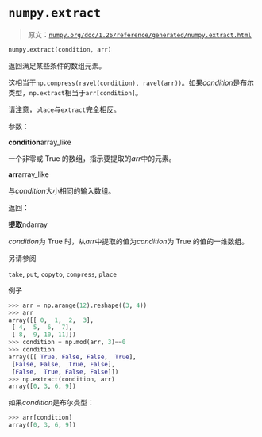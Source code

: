 # `numpy.extract`

> 原文：[`numpy.org/doc/1.26/reference/generated/numpy.extract.html`](https://numpy.org/doc/1.26/reference/generated/numpy.extract.html)

```py
numpy.extract(condition, arr)
```

返回满足某些条件的数组元素。

这相当于`np.compress(ravel(condition), ravel(arr))`。如果*condition*是布尔类型，`np.extract`相当于`arr[condition]`。

请注意，`place`与`extract`完全相反。

参数：

**condition**array_like

一个非零或 True 的数组，指示要提取的*arr*中的元素。

**arr**array_like

与*condition*大小相同的输入数组。

返回：

**提取**ndarray

*condition*为 True 时，从*arr*中提取的值为*condition*为 True 的值的一维数组。

另请参阅

`take`, `put`, `copyto`, `compress`, `place`

例子

```py
>>> arr = np.arange(12).reshape((3, 4))
>>> arr
array([[ 0,  1,  2,  3],
 [ 4,  5,  6,  7],
 [ 8,  9, 10, 11]])
>>> condition = np.mod(arr, 3)==0
>>> condition
array([[ True, False, False,  True],
 [False, False,  True, False],
 [False,  True, False, False]])
>>> np.extract(condition, arr)
array([0, 3, 6, 9]) 
```

如果*condition*是布尔类型：

```py
>>> arr[condition]
array([0, 3, 6, 9]) 
```
